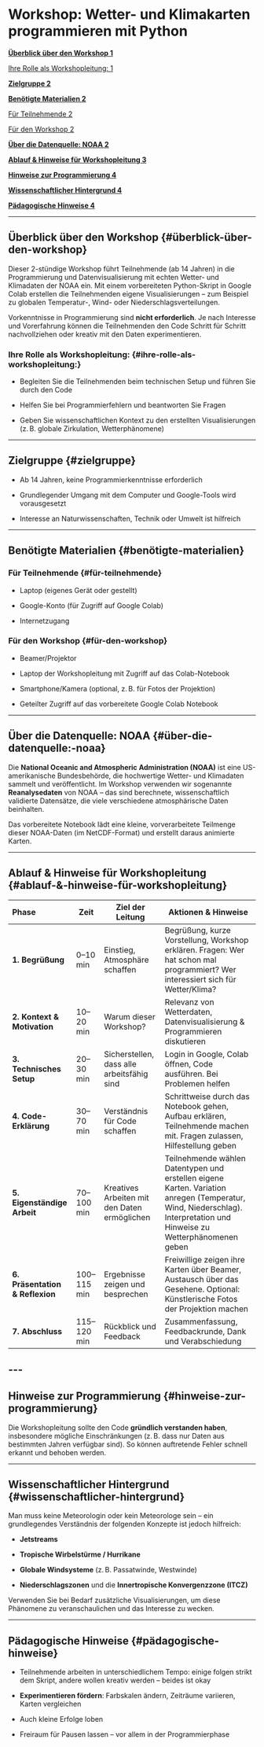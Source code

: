 # Workshop: Wetter- und Klimakarten programmieren mit Python

[**Überblick über den Workshop	1**](#überblick-über-den-workshop)

[Ihre Rolle als Workshopleitung:	1](#ihre-rolle-als-workshopleitung:)

[**Zielgruppe	2**](#zielgruppe)

[**Benötigte Materialien	2**](#benötigte-materialien)

[Für Teilnehmende	2](#für-teilnehmende)

[Für den Workshop	2](#für-den-workshop)

[**Über die Datenquelle: NOAA	2**](#über-die-datenquelle:-noaa)

[**Ablauf & Hinweise für Workshopleitung	3**](#ablauf-&-hinweise-für-workshopleitung)

[**Hinweise zur Programmierung	4**](#hinweise-zur-programmierung)

[**Wissenschaftlicher Hintergrund	4**](#wissenschaftlicher-hintergrund)

[**Pädagogische Hinweise	4**](#pädagogische-hinweise)

---

## **Überblick über den Workshop** {#überblick-über-den-workshop}

Dieser 2-stündige Workshop führt Teilnehmende (ab 14 Jahren) in die Programmierung und Datenvisualisierung mit echten Wetter- und Klimadaten der NOAA ein. Mit einem vorbereiteten Python-Skript in Google Colab erstellen die Teilnehmenden eigene Visualisierungen – zum Beispiel zu globalen Temperatur-, Wind- oder Niederschlagsverteilungen.

Vorkenntnisse in Programmierung sind **nicht erforderlich**. Je nach Interesse und Vorerfahrung können die Teilnehmenden den Code Schritt für Schritt nachvollziehen oder kreativ mit den Daten experimentieren.

### **Ihre Rolle als Workshopleitung:** {#ihre-rolle-als-workshopleitung:}

* Begleiten Sie die Teilnehmenden beim technischen Setup und führen Sie durch den Code

* Helfen Sie bei Programmierfehlern und beantworten Sie Fragen

* Geben Sie wissenschaftlichen Kontext zu den erstellten Visualisierungen (z. B. globale Zirkulation, Wetterphänomene)

---

## **Zielgruppe** {#zielgruppe}

* Ab 14 Jahren, keine Programmierkenntnisse erforderlich

* Grundlegender Umgang mit dem Computer und Google-Tools wird vorausgesetzt

* Interesse an Naturwissenschaften, Technik oder Umwelt ist hilfreich

---

## **Benötigte Materialien** {#benötigte-materialien}

### **Für Teilnehmende** {#für-teilnehmende}

* Laptop (eigenes Gerät oder gestellt)

* Google-Konto (für Zugriff auf Google Colab)

* Internetzugang

### **Für den Workshop** {#für-den-workshop}

* Beamer/Projektor

* Laptop der Workshopleitung mit Zugriff auf das Colab-Notebook

* Smartphone/Kamera (optional, z. B. für Fotos der Projektion)

* Geteilter Zugriff auf das vorbereitete Google Colab Notebook

---

## **Über die Datenquelle: NOAA** {#über-die-datenquelle:-noaa}

Die **National Oceanic and Atmospheric Administration (NOAA)** ist eine US-amerikanische Bundesbehörde, die hochwertige Wetter- und Klimadaten sammelt und veröffentlicht. Im Workshop verwenden wir sogenannte **Reanalysedaten** von NOAA – das sind berechnete, wissenschaftlich validierte Datensätze, die viele verschiedene atmosphärische Daten beinhalten.

Das vorbereitete Notebook lädt eine kleine, vorverarbeitete Teilmenge dieser NOAA-Daten (im NetCDF-Format) und erstellt daraus animierte Karten.

---

## **Ablauf & Hinweise für Workshopleitung** {#ablauf-&-hinweise-für-workshopleitung}

| Phase | Zeit | Ziel der Leitung | Aktionen & Hinweise |
| :---- | ----- | ----- | ----- |
| **1\. Begrüßung** | 0–10 min | Einstieg, Atmosphäre schaffen | Begrüßung, kurze Vorstellung, Workshop erklären. Fragen: Wer hat schon mal programmiert? Wer interessiert sich für Wetter/Klima? |
| **2\. Kontext & Motivation** | 10–20 min | Warum dieser Workshop? | Relevanz von Wetterdaten, Datenvisualisierung & Programmieren diskutieren |
| **3\. Technisches Setup** | 20–30 min | Sicherstellen, dass alle arbeitsfähig sind | Login in Google, Colab öffnen, Code ausführen. Bei Problemen helfen |
| **4\. Code-Erklärung** | 30–70 min | Verständnis für Code schaffen | Schrittweise durch das Notebook gehen, Aufbau erklären, Teilnehmende machen mit. Fragen zulassen, Hilfestellung geben |
| **5\. Eigenständige Arbeit** | 70–100 min | Kreatives Arbeiten mit den Daten ermöglichen | Teilnehmende wählen Datentypen und erstellen eigene Karten. Variation anregen (Temperatur, Wind, Niederschlag). Interpretation und Hinweise zu Wetterphänomenen geben |
| **6\. Präsentation & Reflexion** | 100–115 min | Ergebnisse zeigen und besprechen | Freiwillige zeigen ihre Karten über Beamer, Austausch über das Gesehene. Optional: Künstlerische Fotos der Projektion machen |
| **7\. Abschluss** | 115–120 min | Rückblick und Feedback | Zusammenfassung, Feedbackrunde, Dank und Verabschiedung |

## ---

## **Hinweise zur Programmierung** {#hinweise-zur-programmierung}

Die Workshopleitung sollte den Code **gründlich verstanden haben**, insbesondere mögliche Einschränkungen (z. B. dass nur Daten aus bestimmten Jahren verfügbar sind). So können auftretende Fehler schnell erkannt und behoben werden.

---

## **Wissenschaftlicher Hintergrund** {#wissenschaftlicher-hintergrund}

Man muss keine Meteorologin oder kein Meteorologe sein – ein grundlegendes Verständnis der folgenden Konzepte ist jedoch hilfreich:

* **Jetstreams**

* **Tropische Wirbelstürme / Hurrikane**

* **Globale Windsysteme** (z. B. Passatwinde, Westwinde)

* **Niederschlagszonen** und die **Innertropische Konvergenzzone (ITCZ)**

Verwenden Sie bei Bedarf zusätzliche Visualisierungen, um diese Phänomene zu veranschaulichen und das Interesse zu wecken.

---

## **Pädagogische Hinweise** {#pädagogische-hinweise}

* Teilnehmende arbeiten in unterschiedlichem Tempo: einige folgen strikt dem Skript, andere wollen kreativ werden – beides ist okay

* **Experimentieren fördern**: Farbskalen ändern, Zeiträume variieren, Karten vergleichen

* Auch kleine Erfolge loben

* Freiraum für Pausen lassen – vor allem in der Programmierphase


